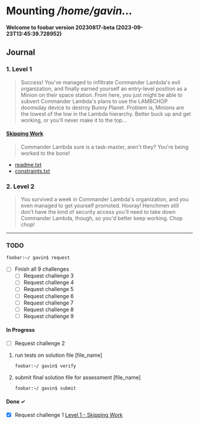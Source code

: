 # Mounting _/home/gavin..._

**Welcome to foobar version 20230817-beta (2023-09-23T13:45:39.728952)**

## Journal

### 1. Level 1

> Success! You've managed to infiltrate Commander Lambda's evil organization, and finally earned yourself an entry-level position as a Minion on their space station. From here, you just might be able to subvert Commander Lambda's plans to use the LAMBCHOP doomsday device to destroy Bunny Planet. Problem is, Minions are the lowest of the low in the Lambda hierarchy. Better buck up and get working, or you'll never make it to the top...

#### [Skipping Work](https://github.com/gavinmclelland/foobar-with-Google/tree/main/challenge-journal/level1-skipping-work)

> Commander Lambda sure is a task-master, aren't they? You're being worked to the bone!

* [readme.txt](https://github.com/gavinmclelland/foobar-with-Google/blob/main/challenge-journal/level1-skipping-work/readme.txt)
* [constraints.txt](https://github.com/gavinmclelland/foobar-with-Google/blob/main/challenge-journal/level1-skipping-work/constraints.txt)


### 2. Level 2

> You survived a week in Commander Lambda's organization, and you even managed to get yourself promoted. Hooray! Henchmen still don't have the kind of security access you'll need to take down Commander Lambda, though, so you'd better keep working. Chop chop!

---

###  TODO

```sh
foobar:~/ gavin$ request
```

- [ ] Finish all 9 challenges
  - [ ] Request challenge 3
  - [ ] Request challenge 4
  - [ ] Request challenge 5
  - [ ] Request challenge 6
  - [ ] Request challenge 7
  - [ ] Request challenge 8
  - [ ] Request challenge 9

#### In Progress

- [ ] Request challenge 2

1.  run tests on solution file [file_name]
    ```sh
    foobar:~/ gavin$ verify
    ```
2.  submit final solution file for assessment [file_name]
    ```sh
    foobar:~/ gavin$ submit
    ```

#### Done ✓

- [x] Request challenge 1 [Level 1 - Skipping Work](https://github.com/gavinmclelland/foobar-with-Google/tree/main/challenge-journal/level1-skipping-work)

